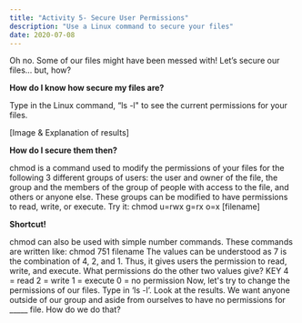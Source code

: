 ```yaml
---
title: "Activity 5- Secure User Permissions"
description: "Use a Linux command to secure your files"
date: 2020-07-08
---
```


Oh no. Some of our files might have been messed with! Let’s secure our files… but, how?

**How do I know how secure my files are?**

Type in the Linux command, “ls -l" to see the current permissions for your files.

[Image & Explanation of results]

**How do I secure them then?**

chmod is a command used to modify the permissions of your files for the following 3 different groups of users: the user and owner of the file,
the group and the members of the group of people with access to the file, and others or anyone else. These groups can be modified to have
permissions to read, write, or execute.
Try it:
chmod u=rwx g=rx o=x [filename]

**Shortcut!**

chmod can also be used with simple number commands. These commands are written like:
chmod 751 filename
The values can be understood as 7 is the combination of 4, 2, and 1. Thus, it gives users the permission to read, write, and execute.
What permissions do the other two values give?
KEY
4 = read
2 = write
1 = execute
0 = no permission
Now, let's try to change the permissions of our files. Type in ‘ls -l’. Look at the results. We want anyone outside of our group and
aside from ourselves to have no permissions for _____ file. How do we do that?


